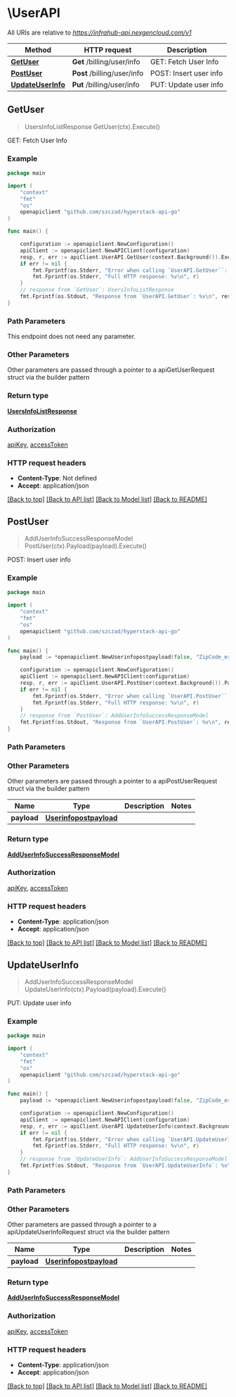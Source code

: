 # \UserAPI

All URIs are relative to *https://infrahub-api.nexgencloud.com/v1*

Method | HTTP request | Description
------------- | ------------- | -------------
[**GetUser**](UserAPI.md#GetUser) | **Get** /billing/user/info | GET: Fetch User Info
[**PostUser**](UserAPI.md#PostUser) | **Post** /billing/user/info | POST: Insert user info
[**UpdateUserInfo**](UserAPI.md#UpdateUserInfo) | **Put** /billing/user/info | PUT: Update user info



## GetUser

> UsersInfoListResponse GetUser(ctx).Execute()

GET: Fetch User Info

### Example

```go
package main

import (
	"context"
	"fmt"
	"os"
	openapiclient "github.com/szczad/hyperstack-api-go"
)

func main() {

	configuration := openapiclient.NewConfiguration()
	apiClient := openapiclient.NewAPIClient(configuration)
	resp, r, err := apiClient.UserAPI.GetUser(context.Background()).Execute()
	if err != nil {
		fmt.Fprintf(os.Stderr, "Error when calling `UserAPI.GetUser``: %v\n", err)
		fmt.Fprintf(os.Stderr, "Full HTTP response: %v\n", r)
	}
	// response from `GetUser`: UsersInfoListResponse
	fmt.Fprintf(os.Stdout, "Response from `UserAPI.GetUser`: %v\n", resp)
}
```

### Path Parameters

This endpoint does not need any parameter.

### Other Parameters

Other parameters are passed through a pointer to a apiGetUserRequest struct via the builder pattern


### Return type

[**UsersInfoListResponse**](UsersInfoListResponse.md)

### Authorization

[apiKey](../README.md#apiKey), [accessToken](../README.md#accessToken)

### HTTP request headers

- **Content-Type**: Not defined
- **Accept**: application/json

[[Back to top]](#) [[Back to API list]](../README.md#documentation-for-api-endpoints)
[[Back to Model list]](../README.md#documentation-for-models)
[[Back to README]](../README.md)


## PostUser

> AddUserInfoSuccessResponseModel PostUser(ctx).Payload(payload).Execute()

POST: Insert user info

### Example

```go
package main

import (
	"context"
	"fmt"
	"os"
	openapiclient "github.com/szczad/hyperstack-api-go"
)

func main() {
	payload := *openapiclient.NewUserinfopostpayload(false, "ZipCode_example", "Country_example") // Userinfopostpayload | 

	configuration := openapiclient.NewConfiguration()
	apiClient := openapiclient.NewAPIClient(configuration)
	resp, r, err := apiClient.UserAPI.PostUser(context.Background()).Payload(payload).Execute()
	if err != nil {
		fmt.Fprintf(os.Stderr, "Error when calling `UserAPI.PostUser``: %v\n", err)
		fmt.Fprintf(os.Stderr, "Full HTTP response: %v\n", r)
	}
	// response from `PostUser`: AddUserInfoSuccessResponseModel
	fmt.Fprintf(os.Stdout, "Response from `UserAPI.PostUser`: %v\n", resp)
}
```

### Path Parameters



### Other Parameters

Other parameters are passed through a pointer to a apiPostUserRequest struct via the builder pattern


Name | Type | Description  | Notes
------------- | ------------- | ------------- | -------------
 **payload** | [**Userinfopostpayload**](Userinfopostpayload.md) |  | 

### Return type

[**AddUserInfoSuccessResponseModel**](AddUserInfoSuccessResponseModel.md)

### Authorization

[apiKey](../README.md#apiKey), [accessToken](../README.md#accessToken)

### HTTP request headers

- **Content-Type**: application/json
- **Accept**: application/json

[[Back to top]](#) [[Back to API list]](../README.md#documentation-for-api-endpoints)
[[Back to Model list]](../README.md#documentation-for-models)
[[Back to README]](../README.md)


## UpdateUserInfo

> AddUserInfoSuccessResponseModel UpdateUserInfo(ctx).Payload(payload).Execute()

PUT: Update user info

### Example

```go
package main

import (
	"context"
	"fmt"
	"os"
	openapiclient "github.com/szczad/hyperstack-api-go"
)

func main() {
	payload := *openapiclient.NewUserinfopostpayload(false, "ZipCode_example", "Country_example") // Userinfopostpayload | 

	configuration := openapiclient.NewConfiguration()
	apiClient := openapiclient.NewAPIClient(configuration)
	resp, r, err := apiClient.UserAPI.UpdateUserInfo(context.Background()).Payload(payload).Execute()
	if err != nil {
		fmt.Fprintf(os.Stderr, "Error when calling `UserAPI.UpdateUserInfo``: %v\n", err)
		fmt.Fprintf(os.Stderr, "Full HTTP response: %v\n", r)
	}
	// response from `UpdateUserInfo`: AddUserInfoSuccessResponseModel
	fmt.Fprintf(os.Stdout, "Response from `UserAPI.UpdateUserInfo`: %v\n", resp)
}
```

### Path Parameters



### Other Parameters

Other parameters are passed through a pointer to a apiUpdateUserInfoRequest struct via the builder pattern


Name | Type | Description  | Notes
------------- | ------------- | ------------- | -------------
 **payload** | [**Userinfopostpayload**](Userinfopostpayload.md) |  | 

### Return type

[**AddUserInfoSuccessResponseModel**](AddUserInfoSuccessResponseModel.md)

### Authorization

[apiKey](../README.md#apiKey), [accessToken](../README.md#accessToken)

### HTTP request headers

- **Content-Type**: application/json
- **Accept**: application/json

[[Back to top]](#) [[Back to API list]](../README.md#documentation-for-api-endpoints)
[[Back to Model list]](../README.md#documentation-for-models)
[[Back to README]](../README.md)


